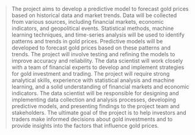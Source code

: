 > The project aims to develop a predictive model to forecast gold prices based on historical data and market trends.
> Data will be collected from various sources, including financial markets, economic indicators, and geopolitical events.
> Statistical methods, machine learning techniques, and time-series analysis will be used to identify patterns and trends in gold prices.
> Predictive models will be developed to forecast gold prices based on these patterns and trends.
> The project will involve testing and refining the models to improve accuracy and reliability.
> The data scientist will work closely with a team of financial experts to develop and implement strategies for gold investment and trading.
> The project will require strong analytical skills, experience with statistical analysis and machine learning, and a solid understanding of financial markets and economic indicators.
> The data scientist will be responsible for designing and implementing data collection and analysis processes, developing predictive models, and presenting findings to the project team and stakeholders.
> The ultimate goal of the project is to help investors and traders make informed decisions about gold investments and to provide insights into the factors that influence gold prices.
